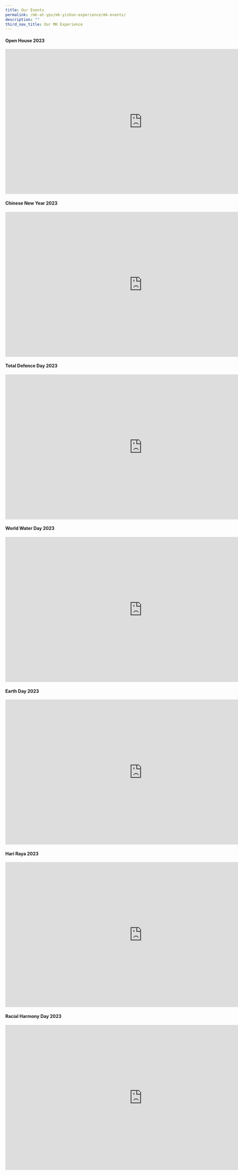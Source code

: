 ```yaml
---
title: Our Events
permalink: /mk-at-yps/mk-yishun-experience/mk-events/
description: ""
third_nav_title: Our MK Experience
---
```

#### **Open House 2023**

<iframe allowfullscreen="true" width="860" height="455" frameborder="0" src="https://docs.google.com/presentation/d/e/2PACX-1vSvYJN4G38Adcg2r2xcYuKZAkVt2GWnnPivJS3Mabt_BOvtGmacZGlMjdxHHFrtUCprgxk-R-qEi4Og/embed?start=true&amp;loop=true&amp;delayms=3000"></iframe>

#### **Chinese New Year 2023**

<iframe allowfullscreen="true" width="860" height="455" frameborder="0" src="https://docs.google.com/presentation/d/e/2PACX-1vQHQm3VIulVn7ei59_cgOihq1mIVbfI0d2jPyAz-Ww9NwhCUlnqMDp0-85MhTS7gx9ZUuaXGWiD0whu/embed?start=true&amp;loop=true&amp;delayms=3000"></iframe>

#### **Total Defence Day 2023**

<iframe src="https://docs.google.com/presentation/d/e/2PACX-1vR2xRY5LPVVdLcmnF1JSDbz0WpSyyVpyc61PzXCv5idTN330E6KBjjCpwKRKFU0nqk4ntmJDOUjpZk0/embed?start=true&amp;loop=true&amp;delayms=3000" frameborder="0" width="860" height="455" allowfullscreen="true"></iframe>

#### **World Water Day 2023**

<iframe allowfullscreen="true" width="860" height="455" frameborder="0" src="https://docs.google.com/presentation/d/e/2PACX-1vRwK2NvGhUP-cgptByw8Gze2hsYKStOuQg-o4IYJ2IWvIfWFrcGOMFTmwpCG_ASUQGVfSzpdKnpZTCd/embed?start=false&amp;loop=false&amp;delayms=3000"></iframe>

#### **Earth Day 2023**

<iframe allowfullscreen="true" width="860" height="455" frameborder="0" src="https://docs.google.com/presentation/d/e/2PACX-1vTyivUfDBqwowjcm1TkCnnWprEVqPODrVLn8RtO1WVyt7WRcirHqqhCnVxsQ9msfC--54Ie3mXYHdch/embed?start=true&amp;loop=true&amp;delayms=3000"></iframe>

#### **Hari Raya 2023**

<iframe src="https://docs.google.com/presentation/d/e/2PACX-1vQUZHW9feGh1ZzH1hv4OlKfa1w8rFRHLJiPYmuCt-f0ide6qTDKghl-Lm9SU4gI_rtFUi5bAUJ2lv68/embed?start=false&amp;loop=false&amp;delayms=3000" frameborder="0" width="860" height="455" allowfullscreen="true"></iframe>

#### **Racial Harmony Day 2023**

<iframe src="https://docs.google.com/presentation/d/e/2PACX-1vTDRB99lw3Ft5lxgMuacoPIKWIiE37sZ4qyrSXwaOfbv6fjWc7OCu41WGxnM3xQaFS8R4RSBM8Uke_G/embed?start=true&amp;loop=true&amp;delayms=3000" frameborder="0" width="860" height="455" allowfullscreen="true"></iframe>